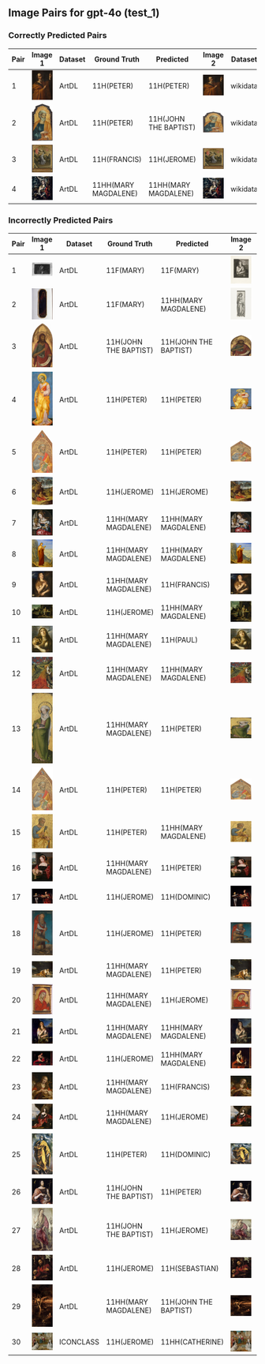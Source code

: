 ## Image Pairs for gpt-4o (test_1)

### Correctly Predicted Pairs

| Pair | Image 1 | Dataset | Ground Truth | Predicted | Image 2 | Dataset | Ground Truth | Predicted |
|------|---------|---------|--------------|-----------|---------|---------|--------------|-----------|
| 1 | ![Image 1](../../example/image_1_Q21283213.jpg) | ArtDL | 11H(PETER) | 11H(PETER) | ![Image 2](../../example/image_2_Q21283213.jpg) | wikidata | 11H(PETER) | 11H(PETER) |
| 2 | ![Image 1](../../example/image_1___EX_1000788252_18423.jpg) | ArtDL | 11H(PETER) | 11H(JOHN THE BAPTIST) | ![Image 2](../../example/image_2_Q20172983.jpg) | wikidata | 11H(PETER) | 11H(JOHN THE BAPTIST) |
| 3 | ![Image 1](../../example/image_1_en-SK-A-4006.jpg) | ArtDL | 11H(FRANCIS) | 11H(JEROME) | ![Image 2](../../example/image_2_Q17335839.jpg) | wikidata | 11H(FRANCIS) | 11H(JEROME) |
| 4 | ![Image 1](../../example/image_1_greco_el_17_1703grec.jpg) | ArtDL | 11HH(MARY MAGDALENE) | 11HH(MARY MAGDALENE) | ![Image 2](../../example/image_2_Q16589363.jpg) | wikidata | 11HH(MARY MAGDALENE) | 11HH(MARY MAGDALENE) |

### Incorrectly Predicted Pairs

| Pair | Image 1 | Dataset | Ground Truth | Predicted | Image 2 | Dataset | Ground Truth | Predicted |
|------|---------|---------|--------------|-----------|---------|---------|--------------|-----------|
| 1 | ![Image 1](../../example/image_1_ICCD3163621_13815-H.jpg) | ArtDL | 11F(MARY) | 11F(MARY) | ![Image 2](../../example/image_2_IIHIM_RIJKS_1401436342.jpg) | ICONCLASS | 11HH(MARY MAGDALENE) | 11H(PAUL) |
| 2 | ![Image 1](../../example/image_1_ICCD3710537_375754.jpg) | ArtDL | 11F(MARY) | 11HH(MARY MAGDALENE) | ![Image 2](../../example/image_2_IIHIM_RIJKS_1827277148.jpg) | ICONCLASS | 11HH(CATHERINE) | 11HH(CATHERINE) |
| 3 | ![Image 1](../../example/image_1_1939_1_291.jpg) | ArtDL | 11H(JOHN THE BAPTIST) | 11H(JOHN THE BAPTIST) | ![Image 2](../../example/image_2_Q20173065.jpg) | wikidata | 11H(JOHN THE BAPTIST) | 11H(JOHN) |
| 4 | ![Image 1](../../example/image_1_1939_1_80.jpg) | ArtDL | 11H(PETER) | 11H(PETER) | ![Image 2](../../example/image_2_Q20173671.jpg) | wikidata | 11H(PETER) | 11H(JEROME) |
| 5 | ![Image 1](../../example/image_1_1950_11_1_a.jpg) | ArtDL | 11H(PETER) | 11H(PETER) | ![Image 2](../../example/image_2_Q20173413.jpg) | wikidata | 11H(PETER) | 11H(JOHN THE BAPTIST) |
| 6 | ![Image 1](../../example/image_1_253141.jpg) | ArtDL | 11H(JEROME) | 11H(JEROME) | ![Image 2](../../example/image_2_Q3947314.jpg) | wikidata | 11H(JEROME) | 11H(PETER) |
| 7 | ![Image 1](../../example/image_1_253669.jpg) | ArtDL | 11HH(MARY MAGDALENE) | 11HH(MARY MAGDALENE) | ![Image 2](../../example/image_2_Q20540321.jpg) | wikidata | 11HH(MARY MAGDALENE) | 11H(ANTONY ABBOT) |
| 8 | ![Image 1](../../example/image_1_258398.jpg) | ArtDL | 11HH(MARY MAGDALENE) | 11HH(MARY MAGDALENE) | ![Image 2](../../example/image_2_Q19820268.jpg) | wikidata | 11HH(MARY MAGDALENE) | 11H(JEROME) |
| 9 | ![Image 1](../../example/image_1_Q15974339.jpg) | ArtDL | 11HH(MARY MAGDALENE) | 11H(FRANCIS) | ![Image 2](../../example/image_2_Q15974339.jpg) | wikidata | 11HH(MARY MAGDALENE) | 11HH(MARY MAGDALENE) |
| 10 | ![Image 1](../../example/image_1_Q17335796.jpg) | ArtDL | 11H(JEROME) | 11HH(MARY MAGDALENE) | ![Image 2](../../example/image_2_Q17335796.jpg) | wikidata | 11H(JEROME) | 11H(JEROME) |
| 11 | ![Image 1](../../example/image_1_Q18748614.jpg) | ArtDL | 11HH(MARY MAGDALENE) | 11H(PAUL) | ![Image 2](../../example/image_2_Q18748614.jpg) | wikidata | 11HH(MARY MAGDALENE) | 11HH(MARY MAGDALENE) |
| 12 | ![Image 1](../../example/image_1_Q19925792.jpg) | ArtDL | 11HH(MARY MAGDALENE) | 11HH(MARY MAGDALENE) | ![Image 2](../../example/image_2_Q19925792.jpg) | wikidata | 11HH(MARY MAGDALENE) | 11H(FRANCIS) |
| 13 | ![Image 1](../../example/image_1_Q19926040.jpg) | ArtDL | 11HH(MARY MAGDALENE) | 11H(PETER) | ![Image 2](../../example/image_2_Q19926040.jpg) | wikidata | 11HH(MARY MAGDALENE) | 11H(JOSEPH) |
| 14 | ![Image 1](../../example/image_1_Q20173413.jpg) | ArtDL | 11H(PETER) | 11H(PETER) | ![Image 2](../../example/image_2_Q20173413.jpg) | wikidata | 11H(PETER) | 11H(JOHN THE BAPTIST) |
| 15 | ![Image 1](../../example/image_1_Q20173883.jpg) | ArtDL | 11H(PETER) | 11HH(MARY MAGDALENE) | ![Image 2](../../example/image_2_Q20173883.jpg) | wikidata | 11H(PETER) | 11H(JOHN THE BAPTIST) |
| 16 | ![Image 1](../../example/image_1_Q20267955.jpg) | ArtDL | 11HH(MARY MAGDALENE) | 11H(PETER) | ![Image 2](../../example/image_2_Q20267955.jpg) | wikidata | 11HH(MARY MAGDALENE) | 11HH(MARY MAGDALENE) |
| 17 | ![Image 1](../../example/image_1_Q2715177.jpg) | ArtDL | 11H(JEROME) | 11H(DOMINIC) | ![Image 2](../../example/image_2_Q2715177.jpg) | wikidata | 11H(JEROME) | 11H(JEROME) |
| 18 | ![Image 1](../../example/image_1_Q27981491.jpg) | ArtDL | 11H(JEROME) | 11H(PETER) | ![Image 2](../../example/image_2_Q27981491.jpg) | wikidata | 11H(JEROME) | 11H(JEROME) |
| 19 | ![Image 1](../../example/image_1_Q29024815.jpg) | ArtDL | 11HH(MARY MAGDALENE) | 11H(PETER) | ![Image 2](../../example/image_2_Q29024815.jpg) | wikidata | 11HH(MARY MAGDALENE) | 11HH(MARY MAGDALENE) |
| 20 | ![Image 1](../../example/image_1_Q29477236.jpg) | ArtDL | 11HH(MARY MAGDALENE) | 11H(JEROME) | ![Image 2](../../example/image_2_Q29477236.jpg) | wikidata | 11HH(MARY MAGDALENE) | 11H(PETER) |
| 21 | ![Image 1](../../example/image_1_Q4448822.jpg) | ArtDL | 11HH(MARY MAGDALENE) | 11HH(MARY MAGDALENE) | ![Image 2](../../example/image_2_Q4448822.jpg) | wikidata | 11HH(MARY MAGDALENE) | 11H(JOHN THE BAPTIST) |
| 22 | ![Image 1](../../example/image_1_Q510799.jpg) | ArtDL | 11H(JEROME) | 11HH(MARY MAGDALENE) | ![Image 2](../../example/image_2_Q510799.jpg) | wikidata | 11H(JEROME) | 11HH(CATHERINE) |
| 23 | ![Image 1](../../example/image_1_Q55102676.jpg) | ArtDL | 11HH(MARY MAGDALENE) | 11H(FRANCIS) | ![Image 2](../../example/image_2_Q55102676.jpg) | wikidata | 11HH(MARY MAGDALENE) | 11H(PETER) |
| 24 | ![Image 1](../../example/image_1_Q6004260.jpg) | ArtDL | 11HH(MARY MAGDALENE) | 11H(JEROME) | ![Image 2](../../example/image_2_Q6004260.jpg) | wikidata | 11HH(MARY MAGDALENE) | 11HH(MARY MAGDALENE) |
| 25 | ![Image 1](../../example/image_1_Q9073676.jpg) | ArtDL | 11H(PETER) | 11H(DOMINIC) | ![Image 2](../../example/image_2_Q9073676.jpg) | wikidata | 11H(PETER) | 11H(JEROME) |
| 26 | ![Image 1](../../example/image_1_clouet_jean_francbap.jpg) | ArtDL | 11H(JOHN THE BAPTIST) | 11H(PETER) | ![Image 2](../../example/image_2_Q30096142.jpg) | wikidata | 11H(JOHN THE BAPTIST) | 11H(JOHN THE BAPTIST) |
| 27 | ![Image 1](../../example/image_1_en-SK-A-3382.jpg) | ArtDL | 11H(JOHN THE BAPTIST) | 11H(JEROME) | ![Image 2](../../example/image_2_Q17334273.jpg) | wikidata | 11H(JOHN THE BAPTIST) | 11H(JOHN THE BAPTIST) |
| 28 | ![Image 1](../../example/image_1_hemessen_jan_stjerom.jpg) | ArtDL | 11H(JEROME) | 11H(SEBASTIAN) | ![Image 2](../../example/image_2_Q114744953.jpg) | wikidata | 11H(JEROME) | 11HH(CATHERINE) |
| 29 | ![Image 1](../../example/image_1_tintoret_3b_3ground_5maryma.jpg) | ArtDL | 11HH(MARY MAGDALENE) | 11H(JOHN THE BAPTIST) | ![Image 2](../../example/image_2_Q11769022.jpg) | wikidata | 11HH(MARY MAGDALENE) | 11HH(MARY MAGDALENE) |
| 30 | ![Image 1](../../example/image_1_IIHIM_RIJKS_-649904531.jpg) | ICONCLASS | 11H(JEROME) | 11HH(CATHERINE) | ![Image 2](../../example/image_2_Q17328232.jpg) | wikidata | 11H(JEROME) | 11H(JEROME) |
